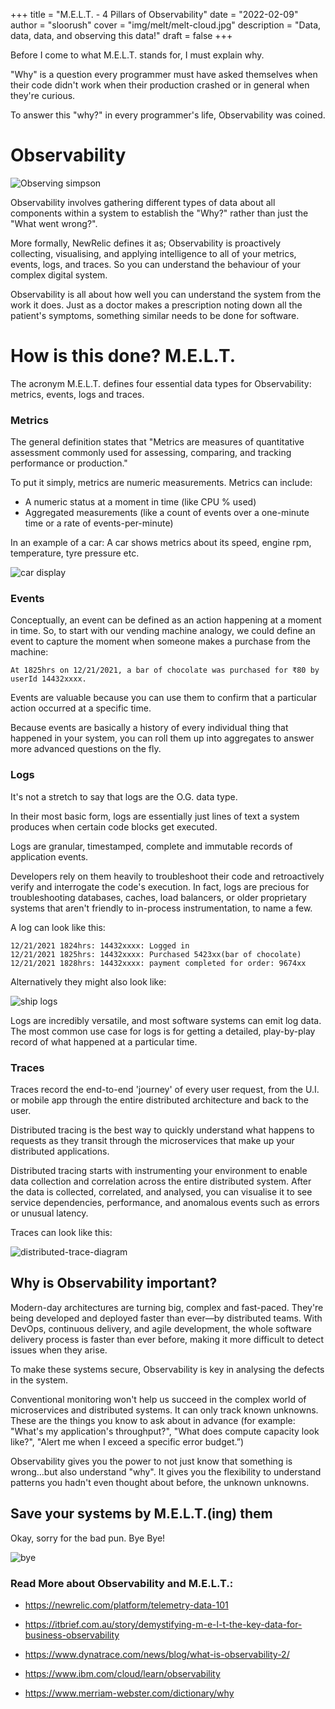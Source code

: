 +++
title = "M.E.L.T. - 4 Pillars of Observability"
date = "2022-02-09"
author = "sloorush"
cover = "img/melt/melt-cloud.jpg"
description = "Data, data, data, and observing this data!"
draft = false
+++

Before I come to what M.E.L.T. stands for, I must explain why.

"Why" is a question every programmer must have asked themselves when their code didn't work when their production crashed or in general when they're curious.

To answer this "why?" in every programmer's life, Observability was coined.

# Observability

![Observing simpson](https://media0.giphy.com/media/3orieUe6ejxSFxYCXe/giphy.gif)

Observability involves gathering different types of data about all components within a system to establish the "Why?" rather than just the "What went wrong?".

More formally, NewRelic defines it as; Observability is proactively collecting, visualising, and applying intelligence to all of your metrics, events, logs, and traces. So you can understand the behaviour of your complex digital system.

Observability is all about how well you can understand the system from the work it does. Just as a doctor makes a prescription noting down all the patient's symptoms, something similar needs to be done for software.

# How is this done? M.E.L.T.

The acronym M.E.L.T. defines four essential data types for Observability: metrics, events, logs and traces.

### Metrics

The general definition states that "Metrics are measures of quantitative assessment commonly used for assessing, comparing, and tracking performance or production."

To put it simply, metrics are numeric measurements. Metrics can include:

- A numeric status at a moment in time (like CPU % used)
- Aggregated measurements (like a count of events over a one-minute time or a rate of events-per-minute)

In an example of a car: A car shows metrics about its speed, engine rpm, temperature, tyre pressure etc.

![car display](https://media1.giphy.com/media/KfF9In0eiedaTJ7BaS/giphy.gif)

### Events

Conceptually, an event can be defined as an action happening at a moment in time. So, to start with our vending machine analogy, we could define an event to capture the moment when someone makes a purchase from the machine:

```
At 1825hrs on 12/21/2021, a bar of chocolate was purchased for ₹80 by userId 14432xxxx.
```

Events are valuable because you can use them to confirm that a particular action occurred at a specific time.

Because events are basically a history of every individual thing that happened in your system, you can roll them up into aggregates to answer more advanced questions on the fly.

### Logs

It's not a stretch to say that logs are the O.G. data type.

In their most basic form, logs are essentially just lines of text a system produces when certain code blocks get executed.

Logs are granular, timestamped, complete and immutable records of application events.

Developers rely on them heavily to troubleshoot their code and retroactively verify and interrogate the code's execution. In fact, logs are precious for troubleshooting databases, caches, load balancers, or older proprietary systems that aren't friendly to in-process instrumentation, to name a few.

A log can look like this:

```
12/21/2021 1824hrs: 14432xxxx: Logged in
12/21/2021 1825hrs: 14432xxxx: Purchased 5423xx(bar of chocolate)
12/21/2021 1828hrs: 14432xxxx: payment completed for order: 9674xx
```

Alternatively they might also look like:

![ship logs](https://i1.wp.com/cribl.io/wp-content/uploads/2020/10/ship_log_-_600.jpg)

Logs are incredibly versatile, and most software systems can emit log data. The most common use case for logs is for getting a detailed, play-by-play record of what happened at a particular time.

### Traces

Traces record the end-to-end 'journey' of every user request, from the U.I. or mobile app through the entire distributed architecture and back to the user.

Distributed tracing is the best way to quickly understand what happens to requests as they transit through the microservices that make up your distributed applications.

Distributed tracing starts with instrumenting your environment to enable data collection and correlation across the entire distributed system. After the data is collected, correlated, and analysed, you can visualise it to see service dependencies, performance, and anomalous events such as errors or unusual latency.

Traces can look like this:

![distributed-trace-diagram](https://i.ibb.co/4t2ZzNf/distributed-trace-diagram.png)

## Why is Observability important?

Modern-day architectures are turning big, complex and fast-paced. They're being developed and deployed faster than ever—by distributed teams. With DevOps, continuous delivery, and agile development, the whole software delivery process is faster than ever before, making it more difficult to detect issues when they arise.

To make these systems secure, Observability is key in analysing the defects in the system.

Conventional monitoring won't help us succeed in the complex world of microservices and distributed systems. It can only track known unknowns. These are the things you know to ask about in advance (for example: "What's my application's throughput?", "What does compute capacity look like?", "Alert me when I exceed a specific error budget.”)

Observability gives you the power to not just know that something is wrong…but also understand "why". It gives you the flexibility to understand patterns you hadn't even thought about before, the unknown unknowns.

## Save your systems by M.E.L.T.(ing) them

Okay, sorry for the bad pun. Bye Bye!

![bye](https://media0.giphy.com/media/homVnT028pQYvu2dR6/giphy.gif)

### Read More about Observability and M.E.L.T.:

- https://newrelic.com/platform/telemetry-data-101

- https://itbrief.com.au/story/demystifying-m-e-l-t-the-key-data-for-business-observability

- https://www.dynatrace.com/news/blog/what-is-observability-2/

- https://www.ibm.com/cloud/learn/observability

- https://www.merriam-webster.com/dictionary/why
